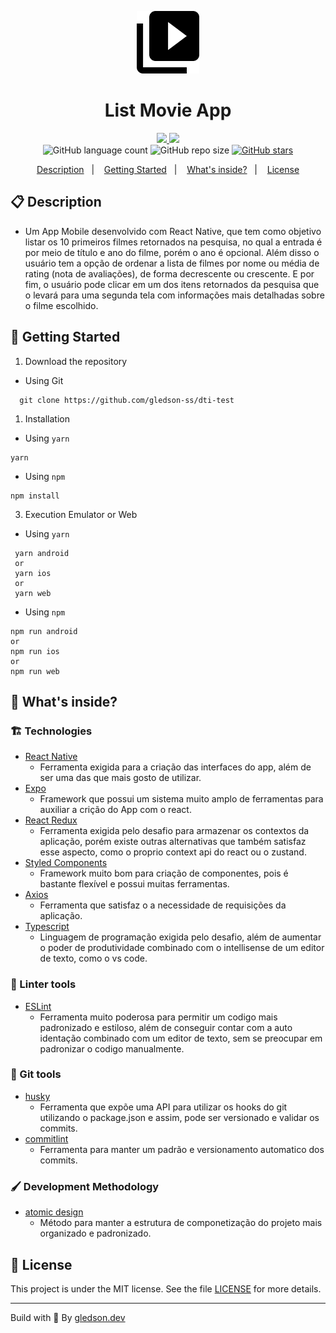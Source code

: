 <p align="center">
  <img alt="Your icon here" src="./assets/icon.png" width="100"/>
</p>
<h1 align="center">
  List Movie App
</h1>

<!-- Badges -->
<p align="center">
  <!-- if your  -->
  <a href="https://github.com/gledson-ss/dti-test/graphs/commit-activity" alt="Maintenance">
    <img src="https://img.shields.io/badge/Maintained%3F-yes-1EAE72.svg" />
  </a>

  <!-- License -->
  <a href="./LICENSE" alt="License: MIT">
    <img src="https://img.shields.io/badge/License-MIT-1EAE72.svg" />
  </a>

  <br/>

  <img alt="GitHub language count" src="https://img.shields.io/github/languages/count/gledson-ss/dti-test?color=blue">

  <!-- GitHub repo size -->
  <img alt="GitHub repo size" src="https://img.shields.io/github/repo-size/gledson-ss/dti-test">

  <!-- Social -->
  <a href="https://github.com/gledson-ss/dti-test/stargazers">
    <img alt="GitHub stars" src="https://img.shields.io/github/stars/gledson-ss/dti-test?style=social">
  </a>
</p>

<!-- summary -->
<p align="center">
  <a href="#clipboard-description">Description</a>&nbsp;&nbsp;&nbsp;|&nbsp;&nbsp;&nbsp;
  <a href="#rocket-getting-started">Getting Started</a>&nbsp;&nbsp;&nbsp;|&nbsp;&nbsp;&nbsp;
  <a href="#-whats-inside">What's inside?</a>&nbsp;&nbsp;&nbsp;|&nbsp;&nbsp;&nbsp;
  <a href="#memo-license">License</a>
</p>

## :clipboard: Description

- Um App Mobile desenvolvido com React Native, que tem como objetivo listar os 10 primeiros filmes retornados na pesquisa, no qual a entrada é por meio de título e ano do filme, porém o ano é opcional. Além disso o usuário tem a opção de ordenar a lista de filmes por nome ou média de rating (nota de avaliações), de forma decrescente ou crescente. E por fim, o usuário pode clicar em um dos itens retornados da pesquisa que o levará para uma segunda tela com informações mais detalhadas sobre o filme escolhido.

## :rocket: Getting Started

1. Download the repository

- Using Git

```shell
  git clone https://github.com/gledson-ss/dti-test
```

1. Installation

- Using `yarn`

```shell
yarn
```

- Using `npm`

```shell
npm install
```

3. Execution Emulator or Web

- Using `yarn`

```shell
 yarn android
 or
 yarn ios
 or
 yarn web
```

- Using `npm`

```shell
npm run android
or
npm run ios
or
npm run web
```

## 🧐 What's inside?

### :building_construction: Technologies

- [React Native](https://github.com/facebook/react-native)
  - Ferramenta exigida para a criação das interfaces do app, além de ser uma das que mais gosto de utilizar.
- [Expo](https://expo.dev/)
  - Framework que possui um sistema muito amplo de ferramentas para auxiliar a crição do App com o react.
- [React Redux](https://react-redux.js.org/)
  - Ferramenta exigida pelo desafio para armazenar os contextos da aplicação, porém existe outras alternativas que também satisfaz esse aspecto, como o proprio context api do react ou o zustand.
- [Styled Components](https://styled-components.com/)
  - Framework muito bom para criação de componentes, pois é bastante flexível e possui muitas ferramentas.
- [Axios](https://axios-http.com/docs/intro)
  - Ferramenta que satisfaz o a necessidade de requisições da aplicação.
- [Typescript](https://www.typescriptlang.org/)
  - Linguagem de programação exigida pelo desafio, além de aumentar o poder de produtividade combinado com o intellisense de um editor de texto, como o vs code.

### :lipstick: Linter tools

- [ESLint](https://eslint.org/)
  - Ferramenta muito poderosa para permitir um codigo mais padronizado e estiloso, além de conseguir contar com a auto identação combinado com um editor de texto, sem se preocupar em padronizar o codigo manualmente.

### :page_with_curl: Git tools

- [husky](https://www.npmjs.com/package/husky)
  - Ferramenta que expõe uma API para utilizar os hooks do git utilizando o package.json e assim, pode ser versionado e validar os commits.
- [commitlint](https://commitizen-tools.github.io/commitizen/)
  - Ferramenta para manter um padrão e versionamento automatico dos commits.

### 🖌️ Development Methodology

- [atomic design](https://bradfrost.com/blog/post/atomic-web-design/)
  - Método para manter a estrutura de componetização do projeto mais organizado e padronizado.

## :memo: License

This project is under the MIT license. See the file [LICENSE](LICENSE) for more details.

---

Build with 💙 By [gledson.dev](https://gledson.dev)
